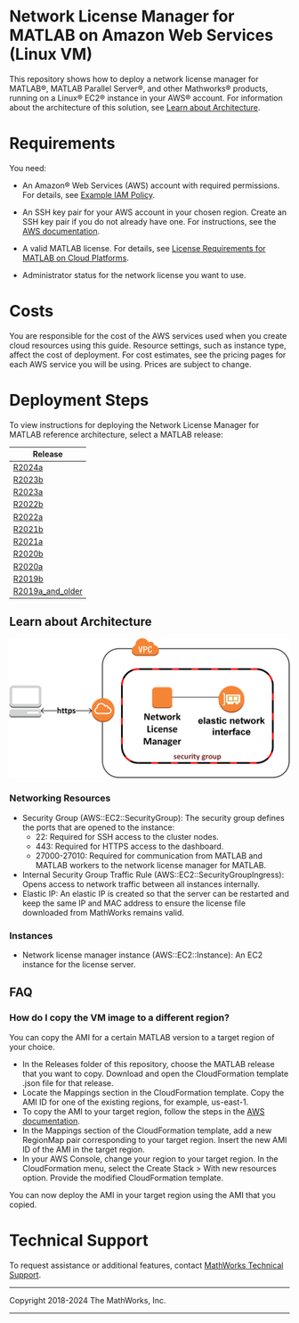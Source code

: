 # Network License Manager for MATLAB on Amazon Web Services (Linux VM)

This repository shows how to deploy a network license manager for MATLAB&reg;, MATLAB Parallel Server&reg;, and other Mathworks&reg; products, running on a Linux&reg; EC2&reg; instance in your AWS&reg; account. For information about the architecture of this solution, see [Learn about Architecture](#learn-about-architecture).


# Requirements

You need:

- An Amazon&reg; Web Services (AWS) account with required permissions. For details, see [Example IAM Policy](example-iam-policy.json).

- An SSH key pair for your AWS account in your chosen region. Create an SSH key pair if you do not already have one. For instructions, see the [AWS documentation](https://docs.aws.amazon.com/AWSEC2/latest/UserGuide/ec2-key-pairs.html).

- A valid MATLAB license. For details, see [License Requirements for MATLAB on Cloud Platforms](https://www.mathworks.com/help/licensingoncloud/matlab-on-the-cloud.html).

- Administrator status for the network license you want to use.

# Costs
You are responsible for the cost of the AWS services used when you create cloud resources using this guide. Resource settings, such as instance type, affect the cost of deployment. For cost estimates, see the pricing pages for each AWS service you will be using. Prices are subject to change.

# Deployment Steps

To view instructions for deploying the Network License Manager for MATLAB reference architecture, select a MATLAB release:

| Release |
| ------- |
| [R2024a](releases/R2024a/README.md) |
| [R2023b](releases/R2023b/README.md) |
| [R2023a](releases/R2023a/README.md) |
| [R2022b](releases/R2022b/README.md) |
| [R2022a](releases/R2022a/README.md) |
| [R2021b](releases/R2021b/README.md) |
| [R2021a](releases/R2021a/README.md) |
| [R2020b](releases/R2020b/README.md) |
| [R2020a](releases/R2020a/README.md) |
| [R2019b](releases/R2019b/README.md) |
| [R2019a\_and\_older](releases/R2019a_and_older/README.md) |


## Learn about Architecture

![Cluster Architecture](img/network-license-manager-architecture.png?raw=true)

### Networking Resources
* Security Group (AWS::EC2::SecurityGroup): The security group defines the ports that are opened to the instance:
  * 22: Required for SSH access to the cluster nodes.
  * 443: Required for HTTPS access to the dashboard.
  * 27000-27010: Required for communication from MATLAB and MATLAB workers to the network license manager for MATLAB.
* Internal Security Group Traffic Rule (AWS::EC2::SecurityGroupIngress): Opens access to network traffic between all instances internally.
* Elastic IP: An elastic IP is created so that the server can be restarted and keep the same IP and MAC address to ensure the license file downloaded from MathWorks remains valid.

### Instances
* Network license manager instance (AWS::EC2::Instance): An EC2 instance for the license server.

## FAQ
### How do I copy the VM image to a different region?
You can copy the AMI for a certain MATLAB version to a target region of your choice.

* In the Releases folder of this repository, choose the MATLAB release that you want to copy. Download and open the CloudFormation template .json file for that release.
* Locate the Mappings section in the CloudFormation template. Copy the AMI ID for one of the existing regions, for example, us-east-1.
* To copy the AMI to your target region, follow the steps in the [AWS documentation](https://docs.aws.amazon.com/AWSEC2/latest/UserGuide/CopyingAMIs.html).
* In the Mappings section of the CloudFormation template, add a new RegionMap pair corresponding to your target region. Insert the new AMI ID of the AMI in the target region.
* In your AWS Console, change your region to your target region. In the CloudFormation menu, select the Create Stack > With new resources option. Provide the modified CloudFormation template.

You can now deploy the AMI in your target region using the AMI that you copied.

# Technical Support
To request assistance or additional features, contact [MathWorks Technical Support](https://www.mathworks.com/support/contact_us.html).

----

Copyright 2018-2024 The MathWorks, Inc.

----